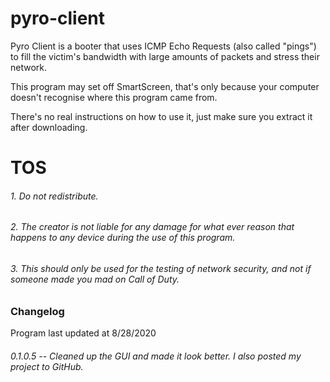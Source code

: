 # pyro-client
Pyro Client is a booter that uses ICMP Echo Requests (also called "pings") to fill the victim's bandwidth with large amounts of packets and stress their network.

This program may set off SmartScreen, that's only because your computer doesn't recognise where this program came from.

There's no real instructions on how to use it, just make sure you extract it after downloading.

# TOS
###### 1. Do not redistribute.
###### 2. The creator is not liable for any damage for what ever reason that happens to any device during the use of this program.
###### 3. This should only be used for the testing of network security, and not if someone made you mad on Call of Duty.


### Changelog
Program last updated at 8/28/2020
###### 0.1.0.5 -- Cleaned up the GUI and made it look better. I also posted my project to GitHub.
